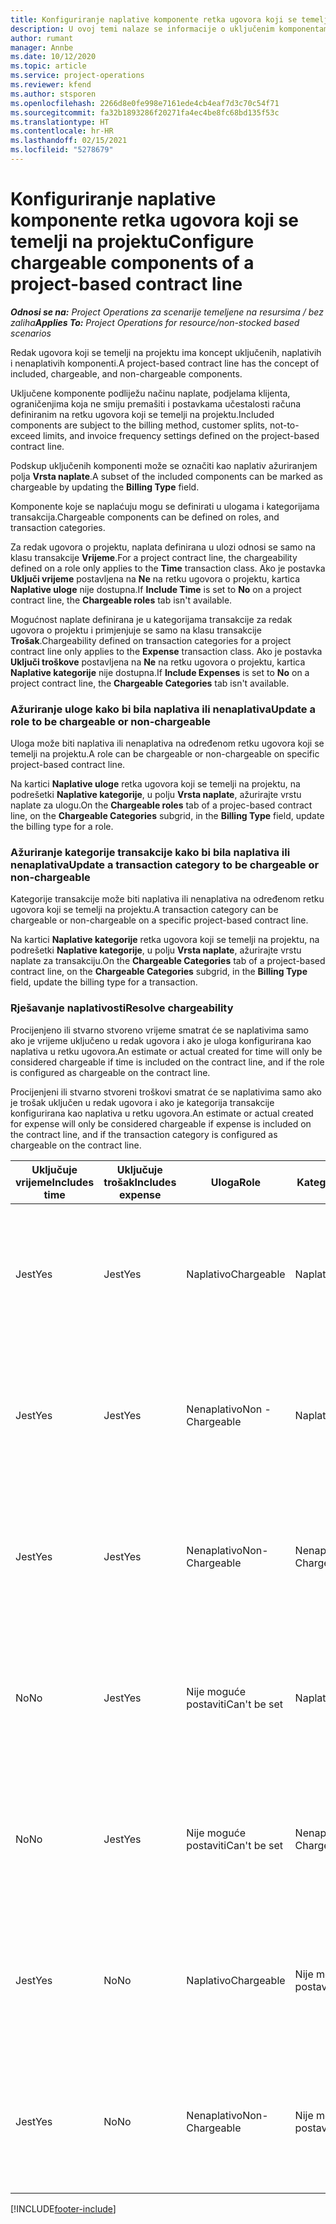```yaml
---
title: Konfiguriranje naplative komponente retka ugovora koji se temelji na projektu
description: U ovoj temi nalaze se informacije o uključenim komponentama koje se naplaćuju i onima koje se ne naplaćuju na redcima ugovora.
author: rumant
manager: Annbe
ms.date: 10/12/2020
ms.topic: article
ms.service: project-operations
ms.reviewer: kfend
ms.author: stsporen
ms.openlocfilehash: 2266d8e0fe998e7161ede4cb4eaf7d3c70c54f71
ms.sourcegitcommit: fa32b1893286f20271fa4ec4be8fc68bd135f53c
ms.translationtype: HT
ms.contentlocale: hr-HR
ms.lasthandoff: 02/15/2021
ms.locfileid: "5278679"
---
```

# <a name="configure-chargeable-components-of-a-project-based-contract-line"></a><span data-ttu-id="8e063-103">Konfiguriranje naplative komponente retka ugovora koji se temelji na projektu</span><span class="sxs-lookup"><span data-stu-id="8e063-103">Configure chargeable components of a project-based contract line</span></span>

<span data-ttu-id="8e063-104">_**Odnosi se na:** Project Operations za scenarije temeljene na resursima / bez zaliha_</span><span class="sxs-lookup"><span data-stu-id="8e063-104">_**Applies To:** Project Operations for resource/non-stocked based scenarios_</span></span>

<span data-ttu-id="8e063-105">Redak ugovora koji se temelji na projektu ima koncept uključenih, naplativih i nenaplativih komponenti.</span><span class="sxs-lookup"><span data-stu-id="8e063-105">A project-based contract line has the concept of included, chargeable, and non-chargeable components.</span></span>

<span data-ttu-id="8e063-106">Uključene komponente podliježu načinu naplate, podjelama klijenta, ograničenjima koja ne smiju premašiti i postavkama učestalosti računa definiranim na retku ugovora koji se temelji na projektu.</span><span class="sxs-lookup"><span data-stu-id="8e063-106">Included components are subject to the billing method, customer splits, not-to-exceed limits, and invoice frequency settings defined on the project-based contract line.</span></span>

<span data-ttu-id="8e063-107">Podskup uključenih komponenti može se označiti kao naplativ ažuriranjem polja **Vrsta naplate**.</span><span class="sxs-lookup"><span data-stu-id="8e063-107">A subset of the included components can be marked as chargeable by updating the **Billing Type** field.</span></span>

<span data-ttu-id="8e063-108">Komponente koje se naplaćuju mogu se definirati u ulogama i kategorijama transakcija.</span><span class="sxs-lookup"><span data-stu-id="8e063-108">Chargeable components can be defined on roles, and transaction categories.</span></span>

<span data-ttu-id="8e063-109">Za redak ugovora o projektu, naplata definirana u ulozi odnosi se samo na klasu transakcije **Vrijeme**.</span><span class="sxs-lookup"><span data-stu-id="8e063-109">For a project contract line, the chargeability defined on a role only applies to the **Time** transaction class.</span></span> <span data-ttu-id="8e063-110">Ako je postavka **Uključi vrijeme** postavljena na **Ne** na retku ugovora o projektu, kartica **Naplative uloge** nije dostupna.</span><span class="sxs-lookup"><span data-stu-id="8e063-110">If **Include Time** is set to **No** on a project contract line, the **Chargeable roles** tab isn't available.</span></span>

<span data-ttu-id="8e063-111">Mogućnost naplate definirana je u kategorijama transakcije za redak ugovora o projektu i primjenjuje se samo na klasu transakcije **Trošak**.</span><span class="sxs-lookup"><span data-stu-id="8e063-111">Chargeability defined on transaction categories for a project contract line only applies to the **Expense** transaction class.</span></span> <span data-ttu-id="8e063-112">Ako je postavka **Uključi troškove** postavljena na **Ne** na retku ugovora o projektu, kartica **Naplative kategorije** nije dostupna.</span><span class="sxs-lookup"><span data-stu-id="8e063-112">If **Include Expenses** is set to **No** on a project contract line, the **Chargeable Categories** tab isn't available.</span></span>

### <a name="update-a-role-to-be-chargeable-or-non-chargeable"></a><span data-ttu-id="8e063-113">Ažuriranje uloge kako bi bila naplativa ili nenaplativa</span><span class="sxs-lookup"><span data-stu-id="8e063-113">Update a role to be chargeable or non-chargeable</span></span>

<span data-ttu-id="8e063-114">Uloga može biti naplativa ili nenaplativa na određenom retku ugovora koji se temelji na projektu.</span><span class="sxs-lookup"><span data-stu-id="8e063-114">A role can be chargeable or non-chargeable on specific project-based contract line.</span></span>

<span data-ttu-id="8e063-115">Na kartici **Naplative uloge** retka ugovora koji se temelji na projektu, na podrešetki **Naplative kategorije**, u polju **Vrsta naplate**, ažurirajte vrstu naplate za ulogu.</span><span class="sxs-lookup"><span data-stu-id="8e063-115">On the **Chargeable roles** tab of a projec-based contract line, on the **Chargeable Categories** subgrid, in the **Billing Type** field, update the billing type for a role.</span></span>

### <a name="update-a-transaction-category-to-be-chargeable-or-non-chargeable"></a><span data-ttu-id="8e063-116">Ažuriranje kategorije transakcije kako bi bila naplativa ili nenaplativa</span><span class="sxs-lookup"><span data-stu-id="8e063-116">Update a transaction category to be chargeable or non-chargeable</span></span>

<span data-ttu-id="8e063-117">Kategorije transakcije može biti naplativa ili nenaplativa na određenom retku ugovora koji se temelji na projektu.</span><span class="sxs-lookup"><span data-stu-id="8e063-117">A transaction category can be chargeable or non-chargeable on a specific project-based contract line.</span></span>

<span data-ttu-id="8e063-118">Na kartici **Naplative kategorije** retka ugovora koji se temelji na projektu, na podrešetki **Naplative kategorije**, u polju **Vrsta naplate**, ažurirajte vrstu naplate za transakciju.</span><span class="sxs-lookup"><span data-stu-id="8e063-118">On the **Chargeable Categories** tab of a project-based contract line, on the **Chargeable Categories** subgrid, in the **Billing Type** field, update the billing type for a transaction.</span></span>

### <a name="resolve-chargeability"></a><span data-ttu-id="8e063-119">Rješavanje naplativosti</span><span class="sxs-lookup"><span data-stu-id="8e063-119">Resolve chargeability</span></span>

<span data-ttu-id="8e063-120">Procijenjeno ili stvarno stvoreno vrijeme smatrat će se naplativima samo ako je vrijeme uključeno u redak ugovora i ako je uloga konfigurirana kao naplativa u retku ugovora.</span><span class="sxs-lookup"><span data-stu-id="8e063-120">An estimate or actual created for time will only be considered chargeable if time is included on the contract line, and if the role is configured as chargeable on the contract line.</span></span>

<span data-ttu-id="8e063-121">Procijenjeni ili stvarno stvoreni troškovi smatrat će se naplativima samo ako je trošak uključen u redak ugovora i ako je kategorija transakcije konfigurirana kao naplativa u retku ugovora.</span><span class="sxs-lookup"><span data-stu-id="8e063-121">An estimate or actual created for expense will only be considered chargeable if expense is included on the contract line, and if the transaction category is configured as chargeable on the contract line.</span></span>

| <span data-ttu-id="8e063-122">Uključuje vrijeme</span><span class="sxs-lookup"><span data-stu-id="8e063-122">Includes time</span></span> | <span data-ttu-id="8e063-123">Uključuje trošak</span><span class="sxs-lookup"><span data-stu-id="8e063-123">Includes expense</span></span> | <span data-ttu-id="8e063-124">Uloga</span><span class="sxs-lookup"><span data-stu-id="8e063-124">Role</span></span> | <span data-ttu-id="8e063-125">Kategorija</span><span class="sxs-lookup"><span data-stu-id="8e063-125">Category</span></span> | <span data-ttu-id="8e063-126">Zadatak</span><span class="sxs-lookup"><span data-stu-id="8e063-126">Task</span></span> |
| --- | --- | --- | --- | --- |
| <span data-ttu-id="8e063-127">Jest</span><span class="sxs-lookup"><span data-stu-id="8e063-127">Yes</span></span> | <span data-ttu-id="8e063-128">Jest</span><span class="sxs-lookup"><span data-stu-id="8e063-128">Yes</span></span> | <span data-ttu-id="8e063-129">Naplativo</span><span class="sxs-lookup"><span data-stu-id="8e063-129">Chargeable</span></span> | <span data-ttu-id="8e063-130">Naplativo</span><span class="sxs-lookup"><span data-stu-id="8e063-130">Chargeable</span></span> | <span data-ttu-id="8e063-131">Naplata za stvarno vrijeme: Naplativo</span><span class="sxs-lookup"><span data-stu-id="8e063-131">Billing on a time actual: Chargeable</span></span> </br><span data-ttu-id="8e063-132">Vrsta naplate na stvarnom trošku: Naplativo</span><span class="sxs-lookup"><span data-stu-id="8e063-132">Billing type on an expense actual: Chargeable</span></span> |
| <span data-ttu-id="8e063-133">Jest</span><span class="sxs-lookup"><span data-stu-id="8e063-133">Yes</span></span> | <span data-ttu-id="8e063-134">Jest</span><span class="sxs-lookup"><span data-stu-id="8e063-134">Yes</span></span> | <span data-ttu-id="8e063-135">Nenaplativo</span><span class="sxs-lookup"><span data-stu-id="8e063-135">Non - Chargeable</span></span> | <span data-ttu-id="8e063-136">Naplativo</span><span class="sxs-lookup"><span data-stu-id="8e063-136">Chargeable</span></span> | <span data-ttu-id="8e063-137">Naplata za stvarno vrijeme: Nenaplativo</span><span class="sxs-lookup"><span data-stu-id="8e063-137">Billing on a time actual: Non-Chargeable</span></span> </br><span data-ttu-id="8e063-138">Vrsta naplate na stvarnom trošku: Naplativo</span><span class="sxs-lookup"><span data-stu-id="8e063-138">Billing type on an expense actual: Chargeable</span></span> |
| <span data-ttu-id="8e063-139">Jest</span><span class="sxs-lookup"><span data-stu-id="8e063-139">Yes</span></span> | <span data-ttu-id="8e063-140">Jest</span><span class="sxs-lookup"><span data-stu-id="8e063-140">Yes</span></span> | <span data-ttu-id="8e063-141">Nenaplativo</span><span class="sxs-lookup"><span data-stu-id="8e063-141">Non-Chargeable</span></span> | <span data-ttu-id="8e063-142">Nenaplativo</span><span class="sxs-lookup"><span data-stu-id="8e063-142">Non-Chargeable</span></span> | <span data-ttu-id="8e063-143">Naplata za stvarno vrijeme: Nenaplativo</span><span class="sxs-lookup"><span data-stu-id="8e063-143">Billing on a time actual: Non-Chargeable</span></span> </br><span data-ttu-id="8e063-144">Vrsta naplate na stvarnom trošku: Nenaplativo</span><span class="sxs-lookup"><span data-stu-id="8e063-144">Billing type on an expense actual: Non-Chargeable</span></span> |
| <span data-ttu-id="8e063-145">No</span><span class="sxs-lookup"><span data-stu-id="8e063-145">No</span></span> | <span data-ttu-id="8e063-146">Jest</span><span class="sxs-lookup"><span data-stu-id="8e063-146">Yes</span></span> | <span data-ttu-id="8e063-147">Nije moguće postaviti</span><span class="sxs-lookup"><span data-stu-id="8e063-147">Can't be set</span></span> | <span data-ttu-id="8e063-148">Naplativo</span><span class="sxs-lookup"><span data-stu-id="8e063-148">Chargeable</span></span> | <span data-ttu-id="8e063-149">Naplata za stvarno vrijeme: Nenaplativo</span><span class="sxs-lookup"><span data-stu-id="8e063-149">Billing on a time actual: Not available</span></span> </br><span data-ttu-id="8e063-150">Vrsta naplate na stvarnom trošku: Naplativo</span><span class="sxs-lookup"><span data-stu-id="8e063-150">Billing type on an expense actual:Chargeable</span></span> |
| <span data-ttu-id="8e063-151">No</span><span class="sxs-lookup"><span data-stu-id="8e063-151">No</span></span> | <span data-ttu-id="8e063-152">Jest</span><span class="sxs-lookup"><span data-stu-id="8e063-152">Yes</span></span> | <span data-ttu-id="8e063-153">Nije moguće postaviti</span><span class="sxs-lookup"><span data-stu-id="8e063-153">Can't be set</span></span> | <span data-ttu-id="8e063-154">Nenaplativo</span><span class="sxs-lookup"><span data-stu-id="8e063-154">Non-Chargeable</span></span> | <span data-ttu-id="8e063-155">Naplata za stvarno vrijeme: Nenaplativo</span><span class="sxs-lookup"><span data-stu-id="8e063-155">Billing on a time actual: Not available</span></span> </br><span data-ttu-id="8e063-156">Vrsta naplate na stvarnom trošku: Nenaplativo</span><span class="sxs-lookup"><span data-stu-id="8e063-156">Billing type on an expense actual: Non-chargeable</span></span> |
| <span data-ttu-id="8e063-157">Jest</span><span class="sxs-lookup"><span data-stu-id="8e063-157">Yes</span></span> | <span data-ttu-id="8e063-158">No</span><span class="sxs-lookup"><span data-stu-id="8e063-158">No</span></span> | <span data-ttu-id="8e063-159">Naplativo</span><span class="sxs-lookup"><span data-stu-id="8e063-159">Chargeable</span></span> | <span data-ttu-id="8e063-160">Nije moguće postaviti</span><span class="sxs-lookup"><span data-stu-id="8e063-160">Can't be set</span></span> | <span data-ttu-id="8e063-161">Naplata za stvarno vrijeme: Naplativo</span><span class="sxs-lookup"><span data-stu-id="8e063-161">Billing on a time actual: Chargeable</span></span> </br><span data-ttu-id="8e063-162">Vrsta naplate na stvarnom trošku: Nenaplativo</span><span class="sxs-lookup"><span data-stu-id="8e063-162">Billing type on an expense actual: Not available</span></span> |
| <span data-ttu-id="8e063-163">Jest</span><span class="sxs-lookup"><span data-stu-id="8e063-163">Yes</span></span> | <span data-ttu-id="8e063-164">No</span><span class="sxs-lookup"><span data-stu-id="8e063-164">No</span></span> | <span data-ttu-id="8e063-165">Nenaplativo</span><span class="sxs-lookup"><span data-stu-id="8e063-165">Non-Chargeable</span></span> | <span data-ttu-id="8e063-166">Nije moguće postaviti</span><span class="sxs-lookup"><span data-stu-id="8e063-166">Can't be set</span></span> | <span data-ttu-id="8e063-167">Naplata za stvarno vrijeme: Nenaplativo</span><span class="sxs-lookup"><span data-stu-id="8e063-167">Billing on a time actual: Non-chargeable</span></span> </br> <span data-ttu-id="8e063-168">Vrsta naplate na stvarnom trošku: Nenaplativo</span><span class="sxs-lookup"><span data-stu-id="8e063-168">Billing type on an expense actual: Not available</span></span> |


[!INCLUDE[footer-include](../includes/footer-banner.md)]